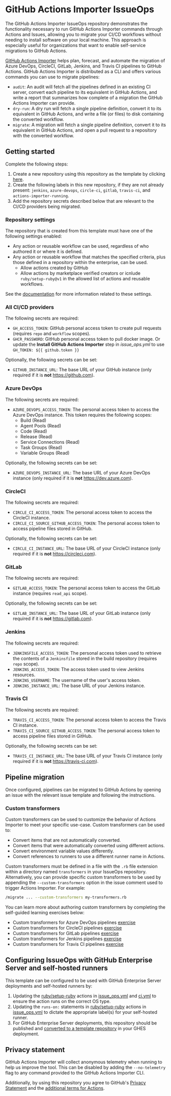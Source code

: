 # GitHub Actions Importer IssueOps

The GitHub Actions Importer IssueOps repository demonstrates the functionality necessary to run GitHub Actions Importer commands through Actions and Issues, allowing you to migrate your CI/CD workflows without needing to install software on your local machine. This approach is especially useful for organizations that want to enable self-service migrations to GitHub Actions.

[GitHub Actions Importer](https://docs.github.com/en/actions/migrating-to-github-actions/automating-migration-with-github-actions-importer) helps plan, forecast, and automate the migration of Azure DevOps, CircleCI, GitLab, Jenkins, and Travis CI pipelines to GitHub Actions. GitHub Actions Importer is distributed as a CLI and offers various commands you can use to migrate pipelines:

- `audit`: An audit will fetch all the pipelines defined in an existing CI server, convert each pipeline to its equivalent in GitHub Actions, and write a report that summarizes how complete of a migration the GitHub Actions Importer can provide.
- `dry-run`: A dry run will fetch a single pipeline definition, convert it to its equivalent in GitHub Actions, and write a file (or files) to disk containing the converted workflow.
- `migrate`: A migration will fetch a single pipeline definition, convert it to its equivalent in GitHub Actions, and open a pull request to a repository with the converted workflow.

## Getting started

Complete the following steps:

1. Create a new repository using this repository as the template by clicking [here](https://github.com/actions/importer-issue-ops/generate).
2. Create the following labels in this new repository, if they are not already present: `jenkins`, `azure-devops`, `circle-ci`, `gitlab`, `travis-ci`, and `actions-importer-running`.
3. Add the repository secrets described below that are relevant to the CI/CD providers being migrated.

### Repository settings

The repository that is created from this template must have one of the following settings enabled:

- Any action or reusable workflow can be used, regardless of who authored it or where it is defined.
- Any action or reusable workflow that matches the specified criteria, plus those defined in a repository within the enterprise, can be used.
   - Allow actions created by GitHub 
   - Allow actions by marketplace verified creators or icnlude `ruby/setup-ruby@v1` in the allowed list of actions and reusable workflows.

See the [documentation](https://docs.github.com/en/repositories/managing-your-repositorys-settings-and-features/enabling-features-for-your-repository/managing-github-actions-settings-for-a-repository#managing-github-actions-permissions-for-your-repository) for more information related to these settings.

### All CI/CD providers

The following secrets are required:

- `GH_ACCESS_TOKEN`: GitHub personal access token to create pull requests (requires `repo` and `workflow` scopes).
- `GHCR_PASSWORD`: GitHub personal access token to pull docker image. Or update the **Install GitHub Actions Importer** step in *issue_ops.yml* to use `GH_TOKEN: ${{ github.token }}`

Optionally, the following secrets can be set:

- `GITHUB_INSTANCE_URL`: The base URL of your GitHub instance (only required if it is **not** <https://github.com>).

### Azure DevOps

The following secrets are required:

- `AZURE_DEVOPS_ACCESS_TOKEN`: The personal access token to access the Azure DevOps instance. This token requires the following scopes:
  - Build (Read)
  - Agent Pools (Read)
  - Code (Read)
  - Release (Read)
  - Service Connections (Read)
  - Task Groups (Read)
  - Variable Groups (Read)

Optionally, the following secrets can be set:

- `AZURE_DEVOPS_INSTANCE_URL`: The base URL of your Azure DevOps instance (only required if it is **not** <https://dev.azure.com>).

### CircleCI

The following secrets are required:

- `CIRCLE_CI_ACCESS_TOKEN`: The personal access token to access the CircleCI instance.
- `CIRCLE_CI_SOURCE_GITHUB_ACCESS_TOKEN`: The personal access token to access pipeline files stored in GitHub.

Optionally, the following secrets can be set:

- `CIRCLE_CI_INSTANCE_URL`: The base URL of your CircleCI instance (only required if it is **not** <https://circleci.com>).

### GitLab

The following secrets are required:

- `GITLAB_ACCESS_TOKEN`: The personal access token to access the GitLab instance (requires `read_api` scope).

Optionally, the following secrets can be set:

- `GITLAB_INSTANCE_URL`: The base URL of your GitLab instance (only required if it is **not** <https://gitlab.com>).

### Jenkins

The following secrets are required:

- `JENKINSFILE_ACCESS_TOKEN`: The personal access token used to retrieve the contents of a `Jenkinsfile` stored in the build repository (requires `repo` scope).
- `JENKINS_ACCESS_TOKEN`: The access token used to view Jenkins resources.
- `JENKINS_USERNAME`: The username of the user's access token.
- `JENKINS_INSTANCE_URL`: The base URL of your Jenkins instance.

### Travis CI

The following secrets are required:

- `TRAVIS_CI_ACCESS_TOKEN`: The personal access token to access the Travis CI instance.
- `TRAVIS_CI_SOURCE_GITHUB_ACCESS_TOKEN`: The personal access token to access pipeline files stored in GitHub.

Optionally, the following secrets can be set:

- `TRAVIS_CI_INSTANCE_URL`: The base URL of your Travis CI instance (only required if it is **not** <https://travis-ci.com>).

## Pipeline migration

Once configured, pipelines can be migrated to GitHub Actions by opening an issue with the relevant issue template and following the instructions.

### Custom transformers

Custom transformers can be used to customize the behavior of Actions Importer to meet your specific use-case. Custom transformers can be used to:

- Convert items that are not automatically converted.
- Convert items that were automatically converted using different actions.
- Convert environment variable values differently.
- Convert references to runners to use a different runner name in Actions.

Custom transformers must be defined in a file with the `.rb` file extension within a directory named `transformers` in your IssueOps repository. Alternatively, you can provide specific custom transformers to be used by appending the `--custom-transformers` option in the issue comment used to trigger Actions Importer. For example:

```sh
/migrate ... --custom-transformers my-transformers.rb
```

You can learn more about authoring custom transformers by completing the self-guided learning exercises below:

- Custom transformers for Azure DevOps pipelines [exercise](https://github.com/actions/importer-labs/blob/main/azure_devops/5-custom-transformers.md)
- Custom transformers for CircleCI pipelines [exercise](https://github.com/actions/importer-labs/blob/main/circle_ci/5-custom-transformers.md)
- Custom transformers for GitLab pipelines [exercise](https://github.com/actions/importer-labs/blob/main/gitlab/5-custom-transformers.md)
- Custom transformers for Jenkins pipelines [exercise](https://github.com/actions/importer-labs/blob/main/jenkins/5-custom-transformers.md)
- Custom transformers for Travis CI pipelines [exercise](https://github.com/actions/importer-labs/blob/main/travis/5-custom-transformers.md)

## Configuring IssueOps with GitHub Enterprise Server and self-hosted runners

This template can be configured to be used with GitHub Enterprise Server deployments and self-hosted runners by:

1. Updating the [ruby/setup-ruby](https://github.com/ruby/setup-ruby) actions in [issue_ops.yml](./.github/workflows/issue_ops.yml) and [ci.yml](./.github/workflows/ci.yml) to ensure the action runs on the correct OS type.
2. Updating the `runs-on:` statements in [ruby/setup-ruby](https://github.com/ruby/setup-ruby) actions in [issue_ops.yml](./.github/workflows/issue_ops.yml) to dictate the appropriate label(s) for your self-hosted runner.
3. For GitHub Enterprise Server deployments, this repository should be published and [converted to a template repository](https://docs.github.com/en/enterprise-server/repositories/creating-and-managing-repositories/creating-a-template-repository) in your GHES deployment.

## Privacy statement

GitHub Actions Importer will collect anonymous telemetry when running to help us improve the tool. This can be disabled by adding the `--no-telemetry` flag to any command provided to the GitHub Actions Importer CLI.

Additionally, by using this repository you agree to GitHub's [Privacy Statement](https://docs.github.com/en/site-policy/privacy-policies/github-privacy-statement#data-retention-and-deletion-of-data) and the [additional terms for Actions](https://docs.github.com/en/site-policy/github-terms/github-terms-for-additional-products-and-features#actions).
